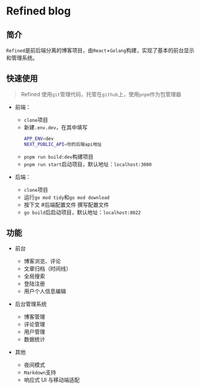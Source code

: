 # Refined blog

## 简介
`Refined`是前后端分离的博客项目，由`React`+`Golang`构建，实现了基本的前台显示和管理系统。

## 快速使用
> Refined 使用`git`管理代码，托管在`github`上，使用`pnpm`作为包管理器
+ 前端：
    + `clone`项目
    + 新建`.env.dev`，在其中填写
      ```bash
      APP_ENV=dev
      NEXT_PUBLIC_API=你的后端api地址
      ```
    + `pnpm run build:dev`构建项目
    + `pnpm run start`启动项目，默认地址：`localhost:3000`

+ 后端：
    + `clone`项目
    + 运行`go mod tidy`和`go mod download`
    + 按下文 #后端配置文件 撰写配置文件
    + `go build`后启动项目，默认地址：`localhost:8022`

## 功能

+ 前台
    + 博客浏览、评论
    + 文章归档（时间线）
    + 全局搜索
    + 登陆注册
    + 用户个人信息编辑

+ 后台管理系统
    + 博客管理
    + 评论管理
    + 用户管理
    + 数据统计

+ 其他
    + 夜间模式
    + `Markdown`支持
    + 响应式 UI 与移动端适配
